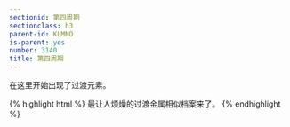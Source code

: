 ```yaml
---
sectionid: 第四周期
sectionclass: h3
parent-id: KLMNO
is-parent: yes
number: 3140
title: 第四周期
---
```

在这里开始出现了过渡元素。

{% highlight html %}
最让人烦燥的过渡金属相似档案来了。
{% endhighlight %}